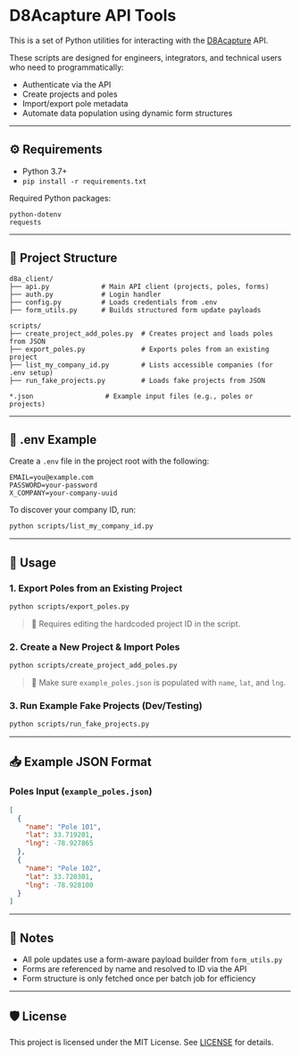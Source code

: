 # D8Acapture API Tools

This is a set of Python utilities for interacting with the [D8Acapture](https://d8acapture.com) API.

These scripts are designed for engineers, integrators, and technical users who need to programmatically:
- Authenticate via the API
- Create projects and poles
- Import/export pole metadata
- Automate data population using dynamic form structures

---

## ⚙️ Requirements

- Python 3.7+
- `pip install -r requirements.txt`

Required Python packages:
```
python-dotenv
requests
```

---

## 📁 Project Structure

```
d8a_client/
├── api.py             # Main API client (projects, poles, forms)
├── auth.py            # Login handler
├── config.py          # Loads credentials from .env
├── form_utils.py      # Builds structured form update payloads

scripts/
├── create_project_add_poles.py  # Creates project and loads poles from JSON
├── export_poles.py              # Exports poles from an existing project
├── list_my_company_id.py        # Lists accessible companies (for .env setup)
├── run_fake_projects.py         # Loads fake projects from JSON

*.json                  # Example input files (e.g., poles or projects)
```

---

## 🔐 .env Example

Create a `.env` file in the project root with the following:

```env
EMAIL=you@example.com
PASSWORD=your-password
X_COMPANY=your-company-uuid
```

To discover your company ID, run:
```bash
python scripts/list_my_company_id.py
```

---

## 🚀 Usage

### 1. Export Poles from an Existing Project
```bash
python scripts/export_poles.py
```
> 📄 Requires editing the hardcoded project ID in the script.

### 2. Create a New Project & Import Poles
```bash
python scripts/create_project_add_poles.py
```
> 📄 Make sure `example_poles.json` is populated with `name`, `lat`, and `lng`.

### 3. Run Example Fake Projects (Dev/Testing)
```bash
python scripts/run_fake_projects.py
```

---

## 📥 Example JSON Format

### Poles Input (`example_poles.json`)
```json
[
  {
    "name": "Pole 101",
    "lat": 33.719201,
    "lng": -78.927865
  },
  {
    "name": "Pole 102",
    "lat": 33.720301,
    "lng": -78.928100
  }
]
```

---

## 🧠 Notes

- All pole updates use a form-aware payload builder from `form_utils.py`
- Forms are referenced by name and resolved to ID via the API
- Form structure is only fetched once per batch job for efficiency

---

## 🛡 License

This project is licensed under the MIT License. See [LICENSE](LICENSE) for details.
